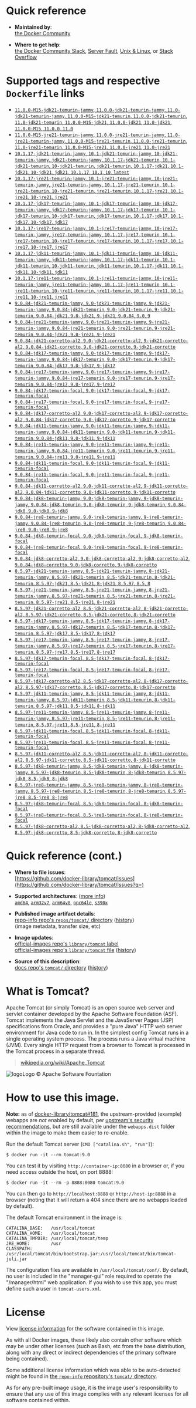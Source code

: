 <!--

********************************************************************************

WARNING:

    DO NOT EDIT "tomcat/README.md"

    IT IS AUTO-GENERATED

    (from the other files in "tomcat/" combined with a set of templates)

********************************************************************************

-->

# Quick reference

-	**Maintained by**:  
	[the Docker Community](https://github.com/docker-library/tomcat)

-	**Where to get help**:  
	[the Docker Community Slack](https://dockr.ly/comm-slack), [Server Fault](https://serverfault.com/help/on-topic), [Unix & Linux](https://unix.stackexchange.com/help/on-topic), or [Stack Overflow](https://stackoverflow.com/help/on-topic)

# Supported tags and respective `Dockerfile` links

-	[`11.0.0-M15-jdk21-temurin-jammy`, `11.0.0-jdk21-temurin-jammy`, `11.0-jdk21-temurin-jammy`, `11.0.0-M15-jdk21-temurin`, `11.0.0-jdk21-temurin`, `11.0-jdk21-temurin`, `11.0.0-M15-jdk21`, `11.0.0-jdk21`, `11.0-jdk21`, `11.0.0-M15`, `11.0.0`, `11.0`](https://github.com/docker-library/tomcat/blob/58e99f96eccca5d0c1135a21b85d4c70595f2a61/11.0/jdk21/temurin-jammy/Dockerfile)
-	[`11.0.0-M15-jre21-temurin-jammy`, `11.0.0-jre21-temurin-jammy`, `11.0-jre21-temurin-jammy`, `11.0.0-M15-jre21-temurin`, `11.0.0-jre21-temurin`, `11.0-jre21-temurin`, `11.0.0-M15-jre21`, `11.0.0-jre21`, `11.0-jre21`](https://github.com/docker-library/tomcat/blob/58e99f96eccca5d0c1135a21b85d4c70595f2a61/11.0/jre21/temurin-jammy/Dockerfile)
-	[`10.1.17-jdk21-temurin-jammy`, `10.1-jdk21-temurin-jammy`, `10-jdk21-temurin-jammy`, `jdk21-temurin-jammy`, `10.1.17-jdk21-temurin`, `10.1-jdk21-temurin`, `10-jdk21-temurin`, `jdk21-temurin`, `10.1.17-jdk21`, `10.1-jdk21`, `10-jdk21`, `jdk21`, `10.1.17`, `10.1`, `10`, `latest`](https://github.com/docker-library/tomcat/blob/18b00e9f988a1e37c07a1a3d7481f57d51841b5b/10.1/jdk21/temurin-jammy/Dockerfile)
-	[`10.1.17-jre21-temurin-jammy`, `10.1-jre21-temurin-jammy`, `10-jre21-temurin-jammy`, `jre21-temurin-jammy`, `10.1.17-jre21-temurin`, `10.1-jre21-temurin`, `10-jre21-temurin`, `jre21-temurin`, `10.1.17-jre21`, `10.1-jre21`, `10-jre21`, `jre21`](https://github.com/docker-library/tomcat/blob/18b00e9f988a1e37c07a1a3d7481f57d51841b5b/10.1/jre21/temurin-jammy/Dockerfile)
-	[`10.1.17-jdk17-temurin-jammy`, `10.1-jdk17-temurin-jammy`, `10-jdk17-temurin-jammy`, `jdk17-temurin-jammy`, `10.1.17-jdk17-temurin`, `10.1-jdk17-temurin`, `10-jdk17-temurin`, `jdk17-temurin`, `10.1.17-jdk17`, `10.1-jdk17`, `10-jdk17`, `jdk17`](https://github.com/docker-library/tomcat/blob/18b00e9f988a1e37c07a1a3d7481f57d51841b5b/10.1/jdk17/temurin-jammy/Dockerfile)
-	[`10.1.17-jre17-temurin-jammy`, `10.1-jre17-temurin-jammy`, `10-jre17-temurin-jammy`, `jre17-temurin-jammy`, `10.1.17-jre17-temurin`, `10.1-jre17-temurin`, `10-jre17-temurin`, `jre17-temurin`, `10.1.17-jre17`, `10.1-jre17`, `10-jre17`, `jre17`](https://github.com/docker-library/tomcat/blob/18b00e9f988a1e37c07a1a3d7481f57d51841b5b/10.1/jre17/temurin-jammy/Dockerfile)
-	[`10.1.17-jdk11-temurin-jammy`, `10.1-jdk11-temurin-jammy`, `10-jdk11-temurin-jammy`, `jdk11-temurin-jammy`, `10.1.17-jdk11-temurin`, `10.1-jdk11-temurin`, `10-jdk11-temurin`, `jdk11-temurin`, `10.1.17-jdk11`, `10.1-jdk11`, `10-jdk11`, `jdk11`](https://github.com/docker-library/tomcat/blob/18b00e9f988a1e37c07a1a3d7481f57d51841b5b/10.1/jdk11/temurin-jammy/Dockerfile)
-	[`10.1.17-jre11-temurin-jammy`, `10.1-jre11-temurin-jammy`, `10-jre11-temurin-jammy`, `jre11-temurin-jammy`, `10.1.17-jre11-temurin`, `10.1-jre11-temurin`, `10-jre11-temurin`, `jre11-temurin`, `10.1.17-jre11`, `10.1-jre11`, `10-jre11`, `jre11`](https://github.com/docker-library/tomcat/blob/18b00e9f988a1e37c07a1a3d7481f57d51841b5b/10.1/jre11/temurin-jammy/Dockerfile)
-	[`9.0.84-jdk21-temurin-jammy`, `9.0-jdk21-temurin-jammy`, `9-jdk21-temurin-jammy`, `9.0.84-jdk21-temurin`, `9.0-jdk21-temurin`, `9-jdk21-temurin`, `9.0.84-jdk21`, `9.0-jdk21`, `9-jdk21`, `9.0.84`, `9.0`, `9`](https://github.com/docker-library/tomcat/blob/ccd56defe14ea282eafa0635fc46aecb6eb1010f/9.0/jdk21/temurin-jammy/Dockerfile)
-	[`9.0.84-jre21-temurin-jammy`, `9.0-jre21-temurin-jammy`, `9-jre21-temurin-jammy`, `9.0.84-jre21-temurin`, `9.0-jre21-temurin`, `9-jre21-temurin`, `9.0.84-jre21`, `9.0-jre21`, `9-jre21`](https://github.com/docker-library/tomcat/blob/ccd56defe14ea282eafa0635fc46aecb6eb1010f/9.0/jre21/temurin-jammy/Dockerfile)
-	[`9.0.84-jdk21-corretto-al2`, `9.0-jdk21-corretto-al2`, `9-jdk21-corretto-al2`, `9.0.84-jdk21-corretto`, `9.0-jdk21-corretto`, `9-jdk21-corretto`](https://github.com/docker-library/tomcat/blob/ccd56defe14ea282eafa0635fc46aecb6eb1010f/9.0/jdk21/corretto-al2/Dockerfile)
-	[`9.0.84-jdk17-temurin-jammy`, `9.0-jdk17-temurin-jammy`, `9-jdk17-temurin-jammy`, `9.0.84-jdk17-temurin`, `9.0-jdk17-temurin`, `9-jdk17-temurin`, `9.0.84-jdk17`, `9.0-jdk17`, `9-jdk17`](https://github.com/docker-library/tomcat/blob/ccd56defe14ea282eafa0635fc46aecb6eb1010f/9.0/jdk17/temurin-jammy/Dockerfile)
-	[`9.0.84-jre17-temurin-jammy`, `9.0-jre17-temurin-jammy`, `9-jre17-temurin-jammy`, `9.0.84-jre17-temurin`, `9.0-jre17-temurin`, `9-jre17-temurin`, `9.0.84-jre17`, `9.0-jre17`, `9-jre17`](https://github.com/docker-library/tomcat/blob/ccd56defe14ea282eafa0635fc46aecb6eb1010f/9.0/jre17/temurin-jammy/Dockerfile)
-	[`9.0.84-jdk17-temurin-focal`, `9.0-jdk17-temurin-focal`, `9-jdk17-temurin-focal`](https://github.com/docker-library/tomcat/blob/ccd56defe14ea282eafa0635fc46aecb6eb1010f/9.0/jdk17/temurin-focal/Dockerfile)
-	[`9.0.84-jre17-temurin-focal`, `9.0-jre17-temurin-focal`, `9-jre17-temurin-focal`](https://github.com/docker-library/tomcat/blob/ccd56defe14ea282eafa0635fc46aecb6eb1010f/9.0/jre17/temurin-focal/Dockerfile)
-	[`9.0.84-jdk17-corretto-al2`, `9.0-jdk17-corretto-al2`, `9-jdk17-corretto-al2`, `9.0.84-jdk17-corretto`, `9.0-jdk17-corretto`, `9-jdk17-corretto`](https://github.com/docker-library/tomcat/blob/ccd56defe14ea282eafa0635fc46aecb6eb1010f/9.0/jdk17/corretto-al2/Dockerfile)
-	[`9.0.84-jdk11-temurin-jammy`, `9.0-jdk11-temurin-jammy`, `9-jdk11-temurin-jammy`, `9.0.84-jdk11-temurin`, `9.0-jdk11-temurin`, `9-jdk11-temurin`, `9.0.84-jdk11`, `9.0-jdk11`, `9-jdk11`](https://github.com/docker-library/tomcat/blob/ccd56defe14ea282eafa0635fc46aecb6eb1010f/9.0/jdk11/temurin-jammy/Dockerfile)
-	[`9.0.84-jre11-temurin-jammy`, `9.0-jre11-temurin-jammy`, `9-jre11-temurin-jammy`, `9.0.84-jre11-temurin`, `9.0-jre11-temurin`, `9-jre11-temurin`, `9.0.84-jre11`, `9.0-jre11`, `9-jre11`](https://github.com/docker-library/tomcat/blob/ccd56defe14ea282eafa0635fc46aecb6eb1010f/9.0/jre11/temurin-jammy/Dockerfile)
-	[`9.0.84-jdk11-temurin-focal`, `9.0-jdk11-temurin-focal`, `9-jdk11-temurin-focal`](https://github.com/docker-library/tomcat/blob/ccd56defe14ea282eafa0635fc46aecb6eb1010f/9.0/jdk11/temurin-focal/Dockerfile)
-	[`9.0.84-jre11-temurin-focal`, `9.0-jre11-temurin-focal`, `9-jre11-temurin-focal`](https://github.com/docker-library/tomcat/blob/ccd56defe14ea282eafa0635fc46aecb6eb1010f/9.0/jre11/temurin-focal/Dockerfile)
-	[`9.0.84-jdk11-corretto-al2`, `9.0-jdk11-corretto-al2`, `9-jdk11-corretto-al2`, `9.0.84-jdk11-corretto`, `9.0-jdk11-corretto`, `9-jdk11-corretto`](https://github.com/docker-library/tomcat/blob/ccd56defe14ea282eafa0635fc46aecb6eb1010f/9.0/jdk11/corretto-al2/Dockerfile)
-	[`9.0.84-jdk8-temurin-jammy`, `9.0-jdk8-temurin-jammy`, `9-jdk8-temurin-jammy`, `9.0.84-jdk8-temurin`, `9.0-jdk8-temurin`, `9-jdk8-temurin`, `9.0.84-jdk8`, `9.0-jdk8`, `9-jdk8`](https://github.com/docker-library/tomcat/blob/ccd56defe14ea282eafa0635fc46aecb6eb1010f/9.0/jdk8/temurin-jammy/Dockerfile)
-	[`9.0.84-jre8-temurin-jammy`, `9.0-jre8-temurin-jammy`, `9-jre8-temurin-jammy`, `9.0.84-jre8-temurin`, `9.0-jre8-temurin`, `9-jre8-temurin`, `9.0.84-jre8`, `9.0-jre8`, `9-jre8`](https://github.com/docker-library/tomcat/blob/ccd56defe14ea282eafa0635fc46aecb6eb1010f/9.0/jre8/temurin-jammy/Dockerfile)
-	[`9.0.84-jdk8-temurin-focal`, `9.0-jdk8-temurin-focal`, `9-jdk8-temurin-focal`](https://github.com/docker-library/tomcat/blob/ccd56defe14ea282eafa0635fc46aecb6eb1010f/9.0/jdk8/temurin-focal/Dockerfile)
-	[`9.0.84-jre8-temurin-focal`, `9.0-jre8-temurin-focal`, `9-jre8-temurin-focal`](https://github.com/docker-library/tomcat/blob/ccd56defe14ea282eafa0635fc46aecb6eb1010f/9.0/jre8/temurin-focal/Dockerfile)
-	[`9.0.84-jdk8-corretto-al2`, `9.0-jdk8-corretto-al2`, `9-jdk8-corretto-al2`, `9.0.84-jdk8-corretto`, `9.0-jdk8-corretto`, `9-jdk8-corretto`](https://github.com/docker-library/tomcat/blob/ccd56defe14ea282eafa0635fc46aecb6eb1010f/9.0/jdk8/corretto-al2/Dockerfile)
-	[`8.5.97-jdk21-temurin-jammy`, `8.5-jdk21-temurin-jammy`, `8-jdk21-temurin-jammy`, `8.5.97-jdk21-temurin`, `8.5-jdk21-temurin`, `8-jdk21-temurin`, `8.5.97-jdk21`, `8.5-jdk21`, `8-jdk21`, `8.5.97`, `8.5`, `8`](https://github.com/docker-library/tomcat/blob/a0dfcd08ee27ba2e66eac2226ba7444b939c5ed4/8.5/jdk21/temurin-jammy/Dockerfile)
-	[`8.5.97-jre21-temurin-jammy`, `8.5-jre21-temurin-jammy`, `8-jre21-temurin-jammy`, `8.5.97-jre21-temurin`, `8.5-jre21-temurin`, `8-jre21-temurin`, `8.5.97-jre21`, `8.5-jre21`, `8-jre21`](https://github.com/docker-library/tomcat/blob/a0dfcd08ee27ba2e66eac2226ba7444b939c5ed4/8.5/jre21/temurin-jammy/Dockerfile)
-	[`8.5.97-jdk21-corretto-al2`, `8.5-jdk21-corretto-al2`, `8-jdk21-corretto-al2`, `8.5.97-jdk21-corretto`, `8.5-jdk21-corretto`, `8-jdk21-corretto`](https://github.com/docker-library/tomcat/blob/a0dfcd08ee27ba2e66eac2226ba7444b939c5ed4/8.5/jdk21/corretto-al2/Dockerfile)
-	[`8.5.97-jdk17-temurin-jammy`, `8.5-jdk17-temurin-jammy`, `8-jdk17-temurin-jammy`, `8.5.97-jdk17-temurin`, `8.5-jdk17-temurin`, `8-jdk17-temurin`, `8.5.97-jdk17`, `8.5-jdk17`, `8-jdk17`](https://github.com/docker-library/tomcat/blob/a0dfcd08ee27ba2e66eac2226ba7444b939c5ed4/8.5/jdk17/temurin-jammy/Dockerfile)
-	[`8.5.97-jre17-temurin-jammy`, `8.5-jre17-temurin-jammy`, `8-jre17-temurin-jammy`, `8.5.97-jre17-temurin`, `8.5-jre17-temurin`, `8-jre17-temurin`, `8.5.97-jre17`, `8.5-jre17`, `8-jre17`](https://github.com/docker-library/tomcat/blob/a0dfcd08ee27ba2e66eac2226ba7444b939c5ed4/8.5/jre17/temurin-jammy/Dockerfile)
-	[`8.5.97-jdk17-temurin-focal`, `8.5-jdk17-temurin-focal`, `8-jdk17-temurin-focal`](https://github.com/docker-library/tomcat/blob/a0dfcd08ee27ba2e66eac2226ba7444b939c5ed4/8.5/jdk17/temurin-focal/Dockerfile)
-	[`8.5.97-jre17-temurin-focal`, `8.5-jre17-temurin-focal`, `8-jre17-temurin-focal`](https://github.com/docker-library/tomcat/blob/a0dfcd08ee27ba2e66eac2226ba7444b939c5ed4/8.5/jre17/temurin-focal/Dockerfile)
-	[`8.5.97-jdk17-corretto-al2`, `8.5-jdk17-corretto-al2`, `8-jdk17-corretto-al2`, `8.5.97-jdk17-corretto`, `8.5-jdk17-corretto`, `8-jdk17-corretto`](https://github.com/docker-library/tomcat/blob/a0dfcd08ee27ba2e66eac2226ba7444b939c5ed4/8.5/jdk17/corretto-al2/Dockerfile)
-	[`8.5.97-jdk11-temurin-jammy`, `8.5-jdk11-temurin-jammy`, `8-jdk11-temurin-jammy`, `8.5.97-jdk11-temurin`, `8.5-jdk11-temurin`, `8-jdk11-temurin`, `8.5.97-jdk11`, `8.5-jdk11`, `8-jdk11`](https://github.com/docker-library/tomcat/blob/a0dfcd08ee27ba2e66eac2226ba7444b939c5ed4/8.5/jdk11/temurin-jammy/Dockerfile)
-	[`8.5.97-jre11-temurin-jammy`, `8.5-jre11-temurin-jammy`, `8-jre11-temurin-jammy`, `8.5.97-jre11-temurin`, `8.5-jre11-temurin`, `8-jre11-temurin`, `8.5.97-jre11`, `8.5-jre11`, `8-jre11`](https://github.com/docker-library/tomcat/blob/a0dfcd08ee27ba2e66eac2226ba7444b939c5ed4/8.5/jre11/temurin-jammy/Dockerfile)
-	[`8.5.97-jdk11-temurin-focal`, `8.5-jdk11-temurin-focal`, `8-jdk11-temurin-focal`](https://github.com/docker-library/tomcat/blob/a0dfcd08ee27ba2e66eac2226ba7444b939c5ed4/8.5/jdk11/temurin-focal/Dockerfile)
-	[`8.5.97-jre11-temurin-focal`, `8.5-jre11-temurin-focal`, `8-jre11-temurin-focal`](https://github.com/docker-library/tomcat/blob/a0dfcd08ee27ba2e66eac2226ba7444b939c5ed4/8.5/jre11/temurin-focal/Dockerfile)
-	[`8.5.97-jdk11-corretto-al2`, `8.5-jdk11-corretto-al2`, `8-jdk11-corretto-al2`, `8.5.97-jdk11-corretto`, `8.5-jdk11-corretto`, `8-jdk11-corretto`](https://github.com/docker-library/tomcat/blob/a0dfcd08ee27ba2e66eac2226ba7444b939c5ed4/8.5/jdk11/corretto-al2/Dockerfile)
-	[`8.5.97-jdk8-temurin-jammy`, `8.5-jdk8-temurin-jammy`, `8-jdk8-temurin-jammy`, `8.5.97-jdk8-temurin`, `8.5-jdk8-temurin`, `8-jdk8-temurin`, `8.5.97-jdk8`, `8.5-jdk8`, `8-jdk8`](https://github.com/docker-library/tomcat/blob/a0dfcd08ee27ba2e66eac2226ba7444b939c5ed4/8.5/jdk8/temurin-jammy/Dockerfile)
-	[`8.5.97-jre8-temurin-jammy`, `8.5-jre8-temurin-jammy`, `8-jre8-temurin-jammy`, `8.5.97-jre8-temurin`, `8.5-jre8-temurin`, `8-jre8-temurin`, `8.5.97-jre8`, `8.5-jre8`, `8-jre8`](https://github.com/docker-library/tomcat/blob/a0dfcd08ee27ba2e66eac2226ba7444b939c5ed4/8.5/jre8/temurin-jammy/Dockerfile)
-	[`8.5.97-jdk8-temurin-focal`, `8.5-jdk8-temurin-focal`, `8-jdk8-temurin-focal`](https://github.com/docker-library/tomcat/blob/a0dfcd08ee27ba2e66eac2226ba7444b939c5ed4/8.5/jdk8/temurin-focal/Dockerfile)
-	[`8.5.97-jre8-temurin-focal`, `8.5-jre8-temurin-focal`, `8-jre8-temurin-focal`](https://github.com/docker-library/tomcat/blob/a0dfcd08ee27ba2e66eac2226ba7444b939c5ed4/8.5/jre8/temurin-focal/Dockerfile)
-	[`8.5.97-jdk8-corretto-al2`, `8.5-jdk8-corretto-al2`, `8-jdk8-corretto-al2`, `8.5.97-jdk8-corretto`, `8.5-jdk8-corretto`, `8-jdk8-corretto`](https://github.com/docker-library/tomcat/blob/a0dfcd08ee27ba2e66eac2226ba7444b939c5ed4/8.5/jdk8/corretto-al2/Dockerfile)

# Quick reference (cont.)

-	**Where to file issues**:  
	[https://github.com/docker-library/tomcat/issues](https://github.com/docker-library/tomcat/issues?q=)

-	**Supported architectures**: ([more info](https://github.com/docker-library/official-images#architectures-other-than-amd64))  
	[`amd64`](https://hub.docker.com/r/amd64/tomcat/), [`arm32v7`](https://hub.docker.com/r/arm32v7/tomcat/), [`arm64v8`](https://hub.docker.com/r/arm64v8/tomcat/), [`ppc64le`](https://hub.docker.com/r/ppc64le/tomcat/), [`s390x`](https://hub.docker.com/r/s390x/tomcat/)

-	**Published image artifact details**:  
	[repo-info repo's `repos/tomcat/` directory](https://github.com/docker-library/repo-info/blob/master/repos/tomcat) ([history](https://github.com/docker-library/repo-info/commits/master/repos/tomcat))  
	(image metadata, transfer size, etc)

-	**Image updates**:  
	[official-images repo's `library/tomcat` label](https://github.com/docker-library/official-images/issues?q=label%3Alibrary%2Ftomcat)  
	[official-images repo's `library/tomcat` file](https://github.com/docker-library/official-images/blob/master/library/tomcat) ([history](https://github.com/docker-library/official-images/commits/master/library/tomcat))

-	**Source of this description**:  
	[docs repo's `tomcat/` directory](https://github.com/docker-library/docs/tree/master/tomcat) ([history](https://github.com/docker-library/docs/commits/master/tomcat))

# What is Tomcat?

Apache Tomcat (or simply Tomcat) is an open source web server and servlet container developed by the Apache Software Foundation (ASF). Tomcat implements the Java Servlet and the JavaServer Pages (JSP) specifications from Oracle, and provides a "pure Java" HTTP web server environment for Java code to run in. In the simplest config Tomcat runs in a single operating system process. The process runs a Java virtual machine (JVM). Every single HTTP request from a browser to Tomcat is processed in the Tomcat process in a separate thread.

> [wikipedia.org/wiki/Apache_Tomcat](https://en.wikipedia.org/wiki/Apache_Tomcat)

![logo](https://raw.githubusercontent.com/docker-library/docs/8e31eb93a02d504d0cfe1da435aa31b377fc627d/tomcat/logo.png)Logo &copy; Apache Software Fountation

# How to use this image.

**Note:** as of [docker-library/tomcat#181](https://github.com/docker-library/tomcat/pull/181), the upstream-provided (example) webapps are *not* enabled by default, per [upstream's security recommendations](https://tomcat.apache.org/tomcat-9.0-doc/security-howto.html#Default_web_applications), but are still available under the `webapps.dist` folder within the image to make them easier to re-enable.

Run the default Tomcat server (`CMD ["catalina.sh", "run"]`):

```console
$ docker run -it --rm tomcat:9.0
```

You can test it by visiting `http://container-ip:8080` in a browser or, if you need access outside the host, on port 8888:

```console
$ docker run -it --rm -p 8888:8080 tomcat:9.0
```

You can then go to `http://localhost:8888` or `http://host-ip:8888` in a browser (noting that it will return a 404 since there are no webapps loaded by default).

The default Tomcat environment in the image is:

	CATALINA_BASE:   /usr/local/tomcat
	CATALINA_HOME:   /usr/local/tomcat
	CATALINA_TMPDIR: /usr/local/tomcat/temp
	JRE_HOME:        /usr
	CLASSPATH:       /usr/local/tomcat/bin/bootstrap.jar:/usr/local/tomcat/bin/tomcat-juli.jar

The configuration files are available in `/usr/local/tomcat/conf/`. By default, no user is included in the "manager-gui" role required to operate the "/manager/html" web application. If you wish to use this app, you must define such a user in `tomcat-users.xml`.

# License

View [license information](https://www.apache.org/licenses/LICENSE-2.0) for the software contained in this image.

As with all Docker images, these likely also contain other software which may be under other licenses (such as Bash, etc from the base distribution, along with any direct or indirect dependencies of the primary software being contained).

Some additional license information which was able to be auto-detected might be found in [the `repo-info` repository's `tomcat/` directory](https://github.com/docker-library/repo-info/tree/master/repos/tomcat).

As for any pre-built image usage, it is the image user's responsibility to ensure that any use of this image complies with any relevant licenses for all software contained within.
